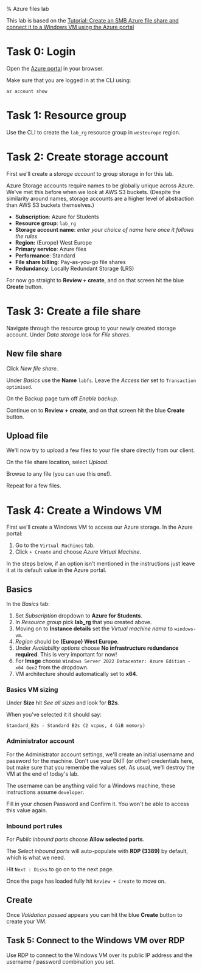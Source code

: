 % Azure files lab

This lab is based on the [Tutorial: Create an SMB Azure file share and connect it to a Windows VM using the Azure portal](https://learn.microsoft.com/en-us/azure/storage/files/storage-files-quick-create-use-windows)

# Task 0: Login

Open the [Azure portal](https://portal.azure.com) in your browser.

Make sure that you are logged in at the CLI using:

	az account show
	
	
# Task 1: Resource group

Use the CLI to create the `lab_rg` resource group in `westeurope` region.


# Task 2: Create storage account

First we'll create a *storage account* to group storage in for this lab.

Azure Storage accounts require names to be globally unique across Azure.
We've met this before when we look at AWS S3 buckets.
(Despite the similarity around names, storage accounts are a higher level of abstraction than AWS S3 buckets themselves.)

- **Subscription**: Azure for Students
- **Resource group**: `lab_rg` 
- **Storage account name**: *enter your choice of name here once it follows the rules*
- **Region:** (Europe) West Europe
- **Primary service**: Azure files
- **Performance**: Standard
- **File share billing**: Pay-as-you-go file shares
- **Redundancy**: Locally Redundant Storage (LRS)

For now go straight to **Review + create**, and on that screen hit the blue **Create** button.


# Task 3: Create a file share

Navigate through the resource group to your newly created storage account.
Under *Data storage* look for *File shares*.

## New file share

Click *New file share*.

Under *Basics* use the **Name** `labfs`.
Leave the *Access tier* set to `Transaction optimised`.

On the Backup page turn off *Enable backup*.

Continue on to **Review + create**, and on that screen hit the blue **Create** button.

## Upload file

We'll now try to upload a few files to your file share directly from our client.

On the file share location, select *Upload*.

Browse to any file (you can use this one!).

Repeat for a few files.


# Task 4: Create a Windows VM

First we'll create a Windows VM to access our Azure storage.
In the Azure portal:

1. Go to the `Virtual Machines` tab.
2. Click `+ Create` and choose *Azure Virtual Machine*.

In the steps below, if an option isn't mentioned in the instructions just leave it at its default value in the Azure portal.


## Basics

In the *Basics* tab:

1. Set *Subscription* dropdown to **Azure for Students**.
2. In *Resource group* pick **lab_rg** that you created above.
3. Moving on to **Instance details** set the *Virtual machine name* to `windows-vm`.
4. *Region* should be **(Europe) West Europe**.
5. Under *Availability options* choose **No infrastructure redundance required**. This is very important for now!
6. For **Image** choose `Windows Server 2022 Datacenter: Azure Edition - x64 Gen2` from the dropdown.
7. VM architecture should automatically set to **x64**.


###  Basics VM sizing

Under **Size** hit *See all sizes* and look for **B2s**.

When you've selected it it should say:

	Standard_B2s - Standard B2s (2 vcpus, 4 GiB memory)
	

### Administrator account

For the Administrator account settings, we'll create an initial username and password for the machine.
Don't use your DkIT (or other) credentials here, but make sure that you remembe the values set.
As usual, we'll destroy the VM at the end of today's lab.

The username can be anything valid for a Windows machine, these instructions assume `developer`.

Fill in your chosen Password and Confirm it. 
You won't be able to access this value again.


### Inbound port rules

For *Public inbound ports* choose **Allow selected ports**.

The *Select inbound ports* will auto-populate with **RDP (3389)** by default, which is what we need.


Hit `Next : Disks` to go on to the next page.

Once the page has loaded fully hit `Review + Create` to move on.


## Create

Once *Validation passed* appears you can hit the blue **Create** button to create your VM.


## Task 5: Connect to the Windows VM over RDP

Use RDP to connect to the Windows VM over its public IP address and the username / password combination you set.  

